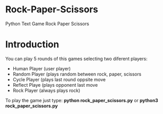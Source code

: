 # Rock-Paper-Scissors
Python Text Game Rock Paper Scissors

# Introduction

You can play 5 rounds of this games selecting two diferent players:
* Human Player (user player)
* Random Player (plays random between rock, paper, scissors
* Cycle Player (plays last round oppsite move
* Reflect Playe (plays opponent last move
* Rock Player (always plays rock)

To play the game just type:
**python rock_paper_scissors.py**
or
**python3 rock_paper_scissors.py**
